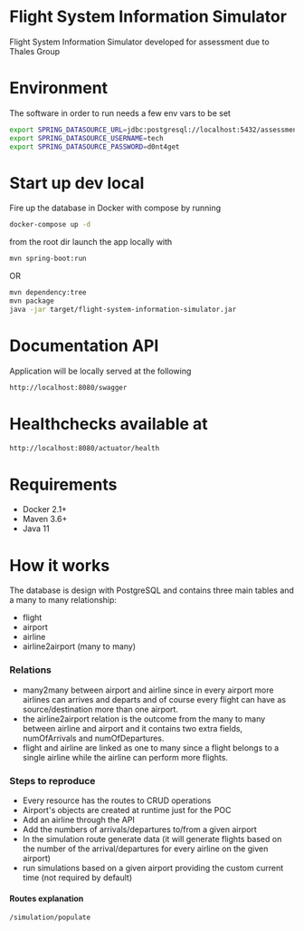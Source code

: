 # Flight System Information Simulator
Flight System Information Simulator developed for assessment due to Thales Group

# Environment
The software in order to run needs a few env vars to be set
```bash
export SPRING_DATASOURCE_URL=jdbc:postgresql://localhost:5432/assessment
export SPRING_DATASOURCE_USERNAME=tech
export SPRING_DATASOURCE_PASSWORD=d0nt4get
```

# Start up dev local
Fire up the database in Docker with compose by running
```bash
docker-compose up -d
```
from the root dir launch the app locally with
```bash
mvn spring-boot:run
```
OR
```bash
mvn dependency:tree
mvn package
java -jar target/flight-system-information-simulator.jar
```

# Documentation API
Application will be locally served at the following
```bash
http://localhost:8080/swagger
```

# Healthchecks available at
```bash
http://localhost:8080/actuator/health
```

# Requirements
- Docker 2.1+
- Maven 3.6+
- Java 11

# How it works
The database is design with PostgreSQL and contains three main tables and a many to many relationship:
- flight
- airport
- airline
- airline2airport (many to many)
### Relations
- many2many between airport and airline since in every airport more airlines can arrives and departs and of course 
every flight can have as source/destination more than one airport.
- the airline2airport relation is the outcome from the many to many between airline and airport and it contains two 
extra fields, numOfArrivals and numOfDepartures.
- flight and airline are linked as one to many since a flight belongs to a single airline while the airline can 
perform more flights.

### Steps to reproduce
- Every resource has the routes to CRUD operations
- Airport's objects are created at runtime just for the POC
- Add an airline through the API
- Add the numbers of arrivals/departures to/from a given airport
- In the simulation route generate data (it will generate flights based on the number of the arrival/departures for 
every airline on the given airport)
- run simulations based on a given airport providing the custom current time (not required by default)

#### Routes explanation
```bash
/simulation/populate
```

